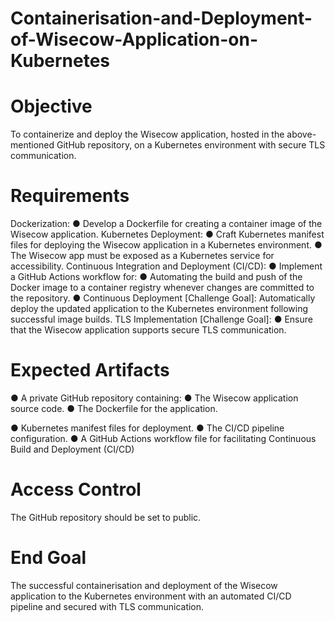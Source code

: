 # Containerisation-and-Deployment-of-Wisecow-Application-on-Kubernetes

# Objective

To containerize and deploy the Wisecow application, hosted in the
above-mentioned GitHub repository, on a Kubernetes environment with secure TLS
communication.

# Requirements

Dockerization:
● Develop a Dockerfile for creating a container image of the Wisecow
application.
Kubernetes Deployment:
● Craft Kubernetes manifest files for deploying the Wisecow application
in a Kubernetes environment.
● The Wisecow app must be exposed as a Kubernetes service for
accessibility.
Continuous Integration and Deployment (CI/CD):
● Implement a GitHub Actions workflow for:
● Automating the build and push of the Docker image to a
container registry whenever changes are committed to the
repository.
● Continuous Deployment [Challenge Goal]: Automatically
deploy the updated application to the Kubernetes environment
following successful image builds.
TLS Implementation [Challenge Goal]:
● Ensure that the Wisecow application supports secure TLS
communication.

# Expected Artifacts

● A private GitHub repository containing:
● The Wisecow application source code.
● The Dockerfile for the application.

● Kubernetes manifest files for deployment.
● The CI/CD pipeline configuration.
● A GitHub Actions workflow file for facilitating Continuous Build
and Deployment (CI/CD)

# Access Control

The GitHub repository should be set to public.

# End Goal

The successful containerisation and deployment of the Wisecow
application to the Kubernetes environment with an automated CI/CD pipeline and
secured with TLS communication.
